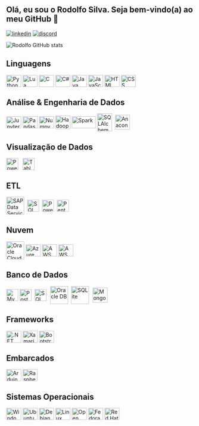 ## Olá, eu sou o Rodolfo Silva. Seja bem-vindo(a) ao meu GitHub 👋

[![linkedin](https://img.shields.io/badge/LinkedIn-0077B5?style=for-the-badge&logo=linkedin&logoColor=white)](https://www.linkedin.com/in/rodsillva/)
[![discord](https://img.shields.io/badge/Discord-7289DA?style=for-the-badge&logo=discord&logoColor=white)](https://discord.com/users/Rodolfo%20Silva#0084)

![Rodolfo GitHub stats](https://github-readme-stats.vercel.app/api?username=rodsillva&show_icons=true&theme=dracula)

<!--
[![Top Langs](https://github-readme-stats.vercel.app/api/top-langs/?username=rodsillva&layout=compact&theme=tokyonight)](https://github.com/anuraghazra/github-readme-stats)
-->

## Linguagens
<div style="display: inline_block">
    <img height="32" width="40" align="center" alt="Python" src="https://cdn.jsdelivr.net/gh/devicons/devicon/icons/python/python-original.svg" />
    <img height="32" width="40" align="center" alt="Lua" src="https://cdn.jsdelivr.net/gh/devicons/devicon/icons/lua/lua-original.svg" />
    <img height="32" width="40" align="center" alt="C" src="https://cdn.jsdelivr.net/gh/devicons/devicon/icons/c/c-original.svg" />
    <img height="32" width="40" align="center" alt="C#" src="https://cdn.jsdelivr.net/gh/devicons/devicon/icons/csharp/csharp-original.svg" />
    <img height="32" width="40" align="center" alt="Java" src="https://cdn.jsdelivr.net/gh/devicons/devicon/icons/java/java-original.svg" />
    <img height="32" width="40" align="center" alt="JavaScript" src="https://cdn.jsdelivr.net/gh/devicons/devicon/icons/javascript/javascript-original.svg" />
    <img height="32" width="40" align="center" alt="HTML" src="https://cdn.jsdelivr.net/gh/devicons/devicon/icons/html5/html5-original.svg" />
    <img height="32" width="40" align="center" alt="CSS" src="https://cdn.jsdelivr.net/gh/devicons/devicon/icons/css3/css3-original.svg" />
</div>

## Análise & Engenharia de Dados
<div style="display: inline_block">
    <img height="32" width="40" align="center" alt="Jupyter" src="https://cdn.jsdelivr.net/gh/devicons/devicon/icons/jupyter/jupyter-original-wordmark.svg" />
    <img height="32" width="40" align="center" alt="Pandas" src="https://cdn.jsdelivr.net/gh/devicons/devicon/icons/pandas/pandas-original.svg" />
    <img height="32" width="40" align="center" alt="Numpy" src="https://cdn.jsdelivr.net/gh/devicons/devicon/icons/numpy/numpy-original.svg" />
    <img height="36" width="40" align="center" alt="Hadoop" src="https://cdn.icon-icons.com/icons2/2699/PNG/512/apache_hadoop_logo_icon_169586.png" />
    <img height="32" width="64" align="center" style="background-color:white" alt="Spark" src="https://cdn.icon-icons.com/icons2/2699/PNG/512/apache_spark_logo_icon_170561.png" />
    <img height="48" width="40" align="center" style="background-color:white" alt="SQLAlchemy" src="https://cdn.jsdelivr.net/gh/devicons/devicon/icons/sqlalchemy/sqlalchemy-original.svg" />
    <img height="40" width="40" align="center" hspace="4" alt="Anaconda" src="https://cdn.jsdelivr.net/gh/devicons/devicon/icons/anaconda/anaconda-original-wordmark.svg" />
</div>

## Visualização de Dados
<div style="display: inline_block">
    <img height="32" width="" align="center" alt="Power BI" src="https://seeklogo.com/images/P/power-bi-icon-logo-E1B451ED39-seeklogo.com.png" />
    <img height="32" width="" align="center" hspace="8" alt="Tableau" src="https://seeklogo.com/images/T/tableau-software-logo-F1CE2CA54A-seeklogo.com.png" />
</div>

## ETL
<div style="display: inline_block">
    <img height="48" width="" align="center" alt="SAP Data Services" src="https://cdn.icon-icons.com/icons2/2699/PNG/512/sap_logo_icon_170763.png" />
    <img height="32" width="" align="center" style="background-color:white" hspace="4" alt="SQL Server" src="https://cdn.jsdelivr.net/gh/devicons/devicon/icons/microsoftsqlserver/microsoftsqlserver-plain.svg" />
    <img height="32" width="" align="center" style="background-color:white" alt="PowerCenter" src="https://seeklogo.com/images/I/informatica-logo-00A09D18FB-seeklogo.com.png" />
    <img height="32" width="" align="center" style="background-color:white" hspace="4" alt="Pentaho" src="https://seeklogo.com/images/P/pentaho-logo-062C78B662-seeklogo.com.png" />
</div>

## Nuvem
<div style="display: inline_block">
    <img height="48" width="" align="center" alt="Oracle Cloud" src="https://cdn.jsdelivr.net/gh/devicons/devicon/icons/oracle/oracle-original.svg" />
    <img height="32" width="40" align="center" alt="Azure" src="https://cdn.jsdelivr.net/gh/devicons/devicon/icons/azure/azure-original.svg" />
    <img height="32" width="40" align="center" alt="AWS" src="https://cdn.jsdelivr.net/gh/devicons/devicon/icons/amazonwebservices/amazonwebservices-original.svg" />
    <img height="32" width="40" align="center" alt="AWS" src="https://cdn.jsdelivr.net/gh/devicons/devicon/icons/googlecloud/googlecloud-original.svg" />
</div>

## Banco de Dados
<div style="display: inline_block">
    <img height="32" width="" align="center" alt="MySQL" src="https://cdn.jsdelivr.net/gh/devicons/devicon/icons/mysql/mysql-original.svg" />
    <img height="32" width="" align="center" alt="PostgreSQL" src="https://cdn.jsdelivr.net/gh/devicons/devicon/icons/postgresql/postgresql-original.svg" />
    <img height="32" width="" align="center" style="background-color:white" hspace="4" alt="SQL Server" src="https://cdn.jsdelivr.net/gh/devicons/devicon/icons/microsoftsqlserver/microsoftsqlserver-plain.svg" />
    <img height="48" width="" align="center" hspace="2" alt="Oracle DB" src="https://cdn.jsdelivr.net/gh/devicons/devicon/icons/oracle/oracle-original.svg" />
    <img height="48" width="48" align="center" hspace="2" alt="SQLite" src="https://cdn.jsdelivr.net/gh/devicons/devicon/icons/sqlite/sqlite-original-wordmark.svg" />
    <img height="40" width="" align="center" hspace="4" alt="MongoDB" src="https://cdn.jsdelivr.net/gh/devicons/devicon/icons/mongodb/mongodb-original-wordmark.svg" />
</div>

## Frameworks
<div style="display: inline_block">
    <img height="32" width="40" align="center" alt=".NET" src="https://cdn.jsdelivr.net/gh/devicons/devicon/icons/dot-net/dot-net-plain-wordmark.svg" />
    <img height="32" width="40" align="center" alt="Xamarin" src="https://cdn.jsdelivr.net/gh/devicons/devicon/icons/xamarin/xamarin-original.svg" />
    <img height="32" width="40" align="center" alt="Bootstrap" src="https://cdn.jsdelivr.net/gh/devicons/devicon/icons/bootstrap/bootstrap-original.svg" />
</div>

## Embarcados
<div style="display: inline_block">
    <img height="32" width="40" align="center" alt="Arduino" src="https://cdn.jsdelivr.net/gh/devicons/devicon/icons/arduino/arduino-original-wordmark.svg" />
    <img height="32" width="40" align="center" alt="Raspberry Pi" src="https://cdn.jsdelivr.net/gh/devicons/devicon/icons/raspberrypi/raspberrypi-original.svg" />
</div>

## Sistemas Operacionais
<div style="display: inline block">
    <img height="32" width="40" align="center" alt="Windows" src="https://cdn.jsdelivr.net/gh/devicons/devicon/icons/windows8/windows8-original.svg" />
    <img height="32" width="40" align="center" alt="Ubuntu" src="https://cdn.jsdelivr.net/gh/devicons/devicon/icons/ubuntu/ubuntu-plain.svg" />
    <img height="32" width="40" align="center" alt="Debian" src="https://cdn.jsdelivr.net/gh/devicons/devicon/icons/debian/debian-original.svg" />
    <img height="32" width="40" align="center" alt="Linux Mint" src="https://cdn.icon-icons.com/icons2/159/PNG/256/logo_linux_mint_22361.png" />
    <img height="32" width="40" align="center" alt="Open Suse" src="https://cdn.jsdelivr.net/gh/devicons/devicon/icons/opensuse/opensuse-original.svg" />
    <img height="32" width="40" align="center" alt="Fedora" src="https://cdn.jsdelivr.net/gh/devicons/devicon/icons/fedora/fedora-original.svg" />
    <img height="32" width="40" align="center" alt="Red Hat" src="https://cdn.jsdelivr.net/gh/devicons/devicon/icons/redhat/redhat-original.svg" />
</div>

